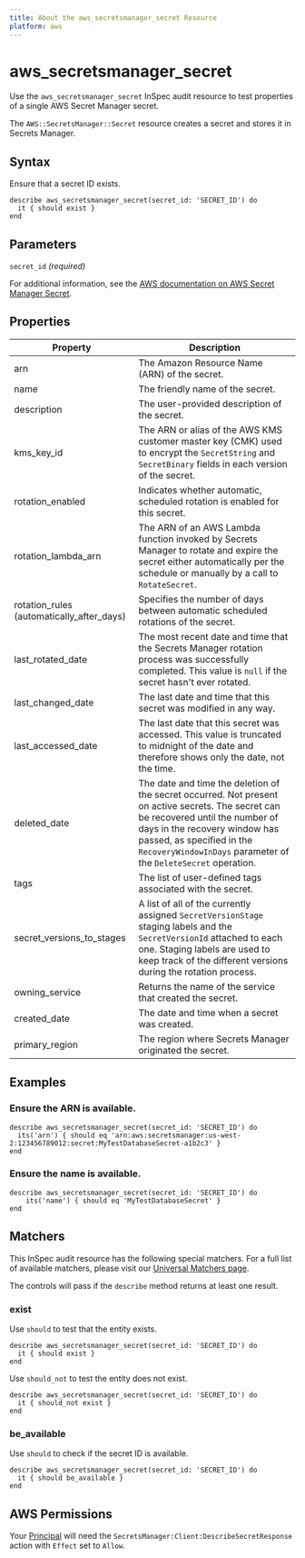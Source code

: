 ```yaml
---
title: About the aws_secretsmanager_secret Resource
platform: aws
---
```


# aws\_secretsmanager\_secret

Use the `aws_secretsmanager_secret` InSpec audit resource to test properties of a single AWS Secret Manager secret.

The `AWS::SecretsManager::Secret` resource creates a secret and stores it in Secrets Manager.

## Syntax

Ensure that a secret ID exists.

    describe aws_secretsmanager_secret(secret_id: 'SECRET_ID') do
      it { should exist }
    end

## Parameters

`secret_id` _(required)_

For additional information, see the [AWS documentation on AWS Secret Manager Secret](https://docs.aws.amazon.com/AWSCloudFormation/latest/UserGuide/aws-resource-secretsmanager-secret.html).

## Properties

| Property | Description|
| --- | --- |
| arn | The Amazon Resource Name (ARN) of the secret. |
| name | The friendly name of the secret. |
| description | The user-provided description of the secret. |
| kms_key_id | The ARN or alias of the AWS KMS customer master key (CMK) used to encrypt the `SecretString` and `SecretBinary` fields in each version of the secret. |
| rotation_enabled | Indicates whether automatic, scheduled rotation is enabled for this secret. |
| rotation_lambda_arn | The ARN of an AWS Lambda function invoked by Secrets Manager to rotate and expire the secret either automatically per the schedule or manually by a call to `RotateSecret`. |
| rotation_rules (automatically_after_days) | Specifies the number of days between automatic scheduled rotations of the secret. |
| last_rotated_date | The most recent date and time that the Secrets Manager rotation process was successfully completed. This value is `null` if the secret hasn't ever rotated. |
| last_changed_date | The last date and time that this secret was modified in any way. |
| last_accessed_date | The last date that this secret was accessed. This value is truncated to midnight of the date and therefore shows only the date, not the time. |
| deleted_date | The date and time the deletion of the secret occurred. Not present on active secrets. The secret can be recovered until the number of days in the recovery window has passed, as specified in the `RecoveryWindowInDays` parameter of the `DeleteSecret` operation. |
| tags | The list of user-defined tags associated with the secret. |
| secret_versions_to_stages | A list of all of the currently assigned `SecretVersionStage` staging labels and the `SecretVersionId` attached to each one. Staging labels are used to keep track of the different versions during the rotation process. |
| owning_service | Returns the name of the service that created the secret. |
| created_date | The date and time when a secret was created. |
| primary_region | The region where Secrets Manager originated the secret. |

## Examples

### Ensure the ARN is available.

    describe aws_secretsmanager_secret(secret_id: 'SECRET_ID') do
      its('arn') { should eq 'arn:aws:secretsmanager:us-west-2:123456789012:secret:MyTestDatabaseSecret-a1b2c3' }
    end

### Ensure the name is available.

    describe aws_secretsmanager_secret(secret_id: 'SECRET_ID') do
        its('name') { should eq 'MyTestDatabaseSecret' }
    end

## Matchers

This InSpec audit resource has the following special matchers. For a full list of available matchers, please visit our [Universal Matchers page](https://www.inspec.io/docs/reference/matchers/).

The controls will pass if the `describe` method returns at least one result.

### exist

Use `should` to test that the entity exists.

    describe aws_secretsmanager_secret(secret_id: 'SECRET_ID') do
      it { should exist }
    end

Use `should_not` to test the entity does not exist.

    describe aws_secretsmanager_secret(secret_id: 'SECRET_ID') do
      it { should_not exist }
    end

### be_available

Use `should` to check if the secret ID is available.

    describe aws_secretsmanager_secret(secret_id: 'SECRET_ID') do
      it { should be_available }
    end

## AWS Permissions

Your [Principal](https://docs.aws.amazon.com/IAM/latest/UserGuide/intro-structure.html#intro-structure-principal) will need the `SecretsManager:Client:DescribeSecretResponse` action with `Effect` set to `Allow`.
